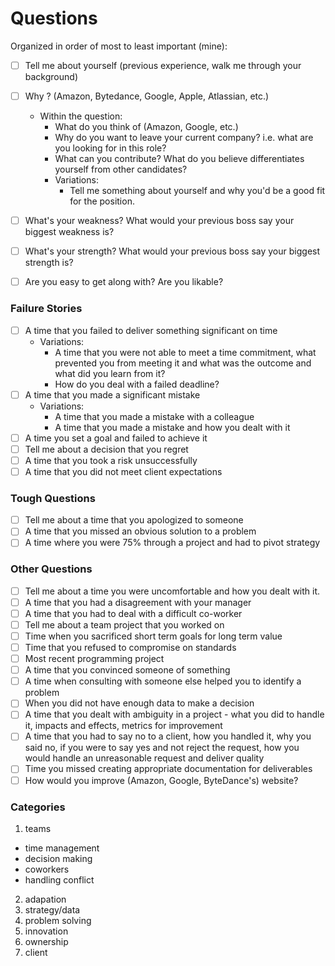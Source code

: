 # Questions

Organized in order of most to least important (mine):

- [ ] Tell me about yourself (previous experience, walk me through your background)
- [ ] Why ? (Amazon, Bytedance, Google, Apple, Atlassian, etc.)

  - Within the question:
    - What do you think of (Amazon, Google, etc.)
    - Why do you want to leave your current company? i.e. what are you looking for in this role?
    - What can you contribute? What do you believe differentiates yourself from other candidates?
    - Variations:
      - Tell me something about yourself and why you'd be a good fit for the position.

- [ ] What's your weakness? What would your previous boss say your biggest weakness is?
- [ ] What's your strength? What would your previous boss say your biggest strength is?
- [ ] Are you easy to get along with? Are you likable?

### Failure Stories

- [ ] A time that you failed to deliver something significant on time
  - Variations:
    - A time that you were not able to meet a time commitment, what prevented you from meeting it and what was the outcome and what did you learn from it?
    - How do you deal with a failed deadline?
- [ ] A time that you made a significant mistake
  - Variations:
    - A time that you made a mistake with a colleague
    - A time that you made a mistake and how you dealt with it
- [ ] A time you set a goal and failed to achieve it
- [ ] Tell me about a decision that you regret
- [ ] A time that you took a risk unsuccessfully
- [ ] A time that you did not meet client expectations

### Tough Questions

- [ ] Tell me about a time that you apologized to someone
- [ ] A time that you missed an obvious solution to a problem
- [ ] A time where you were 75% through a project and had to pivot strategy

### Other Questions

- [ ] Tell me about a time you were uncomfortable and how you dealt with it.
- [ ] A time that you had a disagreement with your manager
- [ ] A time that you had to deal with a difficult co-worker
- [ ] Tell me about a team project that you worked on
- [ ] Time when you sacrificed short term goals for long term value
- [ ] Time that you refused to compromise on standards
- [ ] Most recent programming project
- [ ] A time that you convinced someone of something
- [ ] A time when consulting with someone else helped you to identify a problem
- [ ] When you did not have enough data to make a decision
- [ ] A time that you dealt with ambiguity in a project - what you did to handle it, impacts and effects, metrics for improvement
- [ ] A time that you had to say no to a client, how you handled it, why you said no, if you were to say yes and not reject the request, how you would handle an unreasonable request and deliver quality
- [ ] Time you missed creating appropriate documentation for deliverables
- [ ] How would you improve (Amazon, Google, ByteDance's) website?

### Categories

1. teams

- time management
- decision making
- coworkers
- handling conflict

2. adapation
3. strategy/data
4. problem solving
5. innovation
6. ownership
7. client
